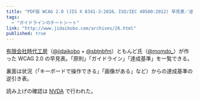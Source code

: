 ```yaml
---
title: "PDF版 WCAG 2.0 (JIS X 8341-3:2016、ISO/IEC 40500:2012) 早見表／逆引き表"
tags:
  - "ガイドラインのチートシート"
link: "http://www.jidaikobo.com/archives/26.html"
published: true
---
```


[有限会社時代工房](https://www.jidaikobo.com)（[@jidaikobo](https://twitter.com/jidaikobo) + [@sbtnbfm](https://twitter.com/sbtnbfm)）ともんど氏（[@momdo\_](https://twitter.com/momdo_)）が作った WCAG 2.0 の早見表。「原則」「ガイドライン」「達成基準」を一覧できる。

裏面は状況（「キーボードで操作できる」「画像がある」など）からの達成基準の逆引き表。

読み上げの確認は [NVDA](https://www.nvda.jp/) で行われた。
